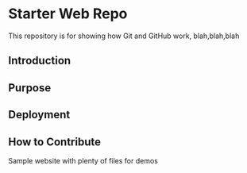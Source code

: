 # Starter Web Repo

This repository is for showing how Git and GitHub work, blah,blah,blah

## Introduction

## Purpose

## Deployment

## How to Contribute

Sample website with plenty of files for demos
